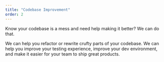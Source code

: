 ```yaml
---
title: "Codebase Improvement"
order: 2
---
```


Know your codebase is a mess and need help making it better? We can do that.

We can help you refactor or rewrite crufty parts of your codebase. We can help you improve your testing experience, improve your dev environment, and make it easier for your team to ship great products.
